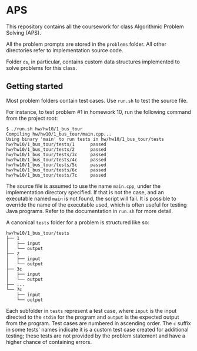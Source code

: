 # APS

This repository contains all the coursework for class Algorithmic Problem
Solving (APS).

All the problem prompts are stored in the `problems` folder. All other
directories refer to implementation source code.

Folder `ds`, in particular, contains custom data structures implemented to
solve problems for this class.

## Getting started

Most problem folders contain test cases. Use `run.sh` to test the source file.

For instance, to test problem #1 in homework 10, run the following command from 
the project root:

```shell
$ ./run.sh hw/hw10/1_bus_tour
Compiling hw/hw10/1_bus_tour/main.cpp...
Using binary 'main' to run tests in hw/hw10/1_bus_tour/tests
hw/hw10/1_bus_tour/tests/1      passed
hw/hw10/1_bus_tour/tests/2      passed
hw/hw10/1_bus_tour/tests/3c     passed
hw/hw10/1_bus_tour/tests/4c     passed
hw/hw10/1_bus_tour/tests/5c     passed
hw/hw10/1_bus_tour/tests/6c     passed
hw/hw10/1_bus_tour/tests/7c     passed
```

The source file is assumed to use the name `main.cpp`, under the implementation
directory specified. If that is not the case, and an executable named `main` is
not found, the script will fail. It is possible to override the name of the
executable used, which is often useful for testing Java programs. Refer to
the documentation in `run.sh` for more detail.

A canonical `tests` folder for a problem is structured like so:

```
hw/hw10/1_bus_tour/tests
├── 1
│   ├── input
│   └── output
├── 2
│   ├── input
│   └── output
├── 3c
│   ├── input
│   └── output
├── ...
└── 7c
    ├── input
    └── output
```

Each subfolder in `tests` represent a test case, where `input` is the input
directed to the `stdin` for the program and `output` is the expected output from
the program. Test cases are numbered in ascending order. The `c` suffix in some
tests' names indicate it is a custom test case created for additional testing;
these tests are not provided by the problem statement and have a higher chance
of containing errors.